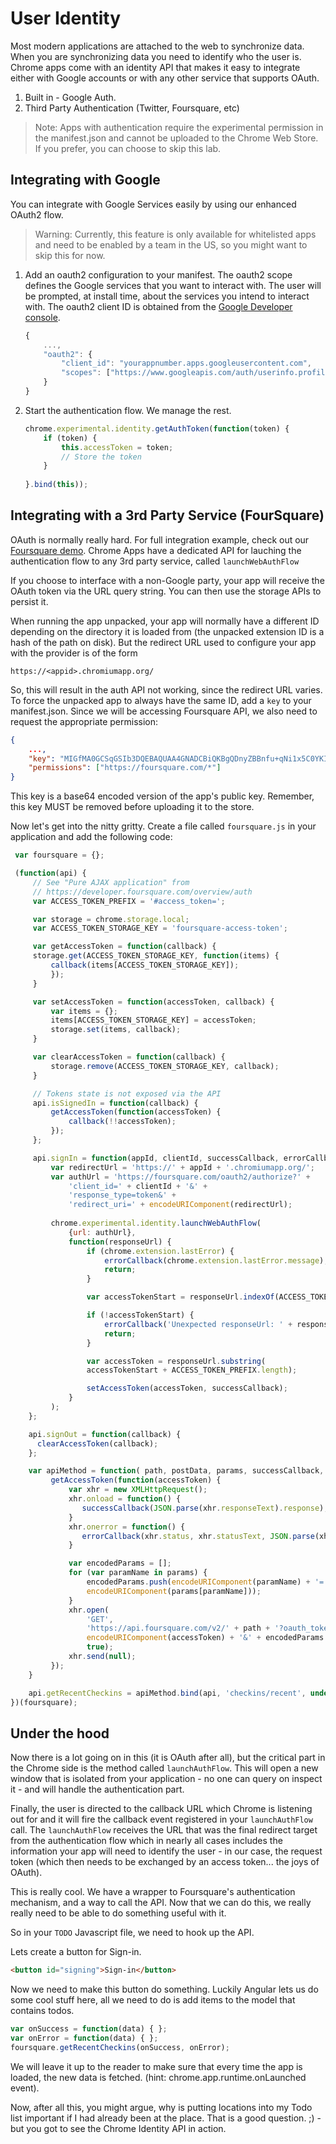 # User Identity

Most modern applications are attached to the web to synchronize data. When you are synchronizing data you need to identify who the user is. Chrome apps come with an identity API that makes it easy to integrate either with Google accounts or with any other service that supports OAuth.

1.  Built in - Google Auth.
2.  Third Party Authentication (Twitter, Foursquare, etc)

> Note: Apps with authentication require the experimental permission in the manifest.json and cannot be uploaded to the Chrome Web Store. If you prefer, you can choose to skip this lab.

## Integrating with Google

You can integrate with Google Services easily by using our enhanced OAuth2 flow.  

> Warning: Currently, this feature is only available for whitelisted apps and need to be enabled by a team in the US, so you might want to skip this for now.

1.  Add an oauth2 configuration to your manifest. The oauth2 scope defines the Google services that you want to interact with. The user will be prompted, at install time, about the services you intend to interact with. The oauth2 client ID is obtained from the [Google Developer console](http://developer.google.com/console).
    ``` js
    {
        ...,
        "oauth2": {
            "client_id": "yourappnumber.apps.googleusercontent.com",
            "scopes": ["https://www.googleapis.com/auth/userinfo.profile"]
        }
    }
    ```

2.  Start the authentication flow. We manage the rest.
    ```js
    chrome.experimental.identity.getAuthToken(function(token) { 
        if (token) {
            this.accessToken = token;
            // Store the token
        }
          
    }.bind(this)); 
    ```

## Integrating with a 3rd Party Service (FourSquare)

OAuth is normally really hard.  For full integration example, check out our [Foursquare demo](https://github.com/GoogleChrome/chrome-app-samples/tree/master/appsquare).  Chrome Apps have a dedicated API for lauching the authentication flow to any 3rd party service, called `launchWebAuthFlow`

If you choose to interface with a non-Google party, your app will receive the OAuth token via the URL query string. You can then use the storage APIs to persist it.

When running the app unpacked, your app will normally have a different ID depending on the directory it is loaded from (the unpacked extension ID is a hash of the path on disk). But the redirect URL used to configure your app with the provider is of the form
    
    https://<appid>.chromiumapp.org/


So, this will result in the auth API not working, since the redirect URL varies. To force the unpacked app to always have the same ID, add a `key` to your manifest.json. Since we will be accessing Foursquare API, we also need to request the appropriate permission:
```json
{
    ...,
    "key": "MIGfMA0GCSqGSIb3DQEBAQUAA4GNADCBiQKBgQDnyZBBnfu+qNi1x5C0YKIob4ACrA84HdMArTGobttMHIxM2Z6aLshFmoKZa/pbyQS6D5yNywr4KM/llWiY2aV2puIflUxRT8SjjPehswCvm6eWQM+r3mB755m48x+diDl8URJsX4AJ3pQHnKWEvitZcuBh0GTfsLzKU/BfHEaH7QIDAQAB",
    "permissions": ["https://foursquare.com/*"]
}
```

This key is a base64 encoded version of the app's public key. Remember, this key MUST be removed before uploading it to the store.

Now let's get into the nitty gritty. Create a file called `foursquare.js` in your application and add the following code:
```js
 var foursquare = {};

 (function(api) {
     // See "Pure AJAX application" from
     // https://developer.foursquare.com/overview/auth
     var ACCESS_TOKEN_PREFIX = '#access_token=';

     var storage = chrome.storage.local;
     var ACCESS_TOKEN_STORAGE_KEY = 'foursquare-access-token';

     var getAccessToken = function(callback) {
     storage.get(ACCESS_TOKEN_STORAGE_KEY, function(items) {
         callback(items[ACCESS_TOKEN_STORAGE_KEY]);
         });
     }

     var setAccessToken = function(accessToken, callback) {
         var items = {};
         items[ACCESS_TOKEN_STORAGE_KEY] = accessToken;
         storage.set(items, callback);
     }

     var clearAccessToken = function(callback) {
         storage.remove(ACCESS_TOKEN_STORAGE_KEY, callback);
     }

     // Tokens state is not exposed via the API
     api.isSignedIn = function(callback) {
         getAccessToken(function(accessToken) {
             callback(!!accessToken);
         });
     };  

     api.signIn = function(appId, clientId, successCallback, errorCallback) {
         var redirectUrl = 'https://' + appId + '.chromiumapp.org/';
         var authUrl = 'https://foursquare.com/oauth2/authorize?' +
             'client_id=' + clientId + '&' +
             'response_type=token&' +
             'redirect_uri=' + encodeURIComponent(redirectUrl);
     
         chrome.experimental.identity.launchWebAuthFlow(
             {url: authUrl},
             function(responseUrl) {
                 if (chrome.extension.lastError) {
                     errorCallback(chrome.extension.lastError.message);
                     return;
                 }

                 var accessTokenStart = responseUrl.indexOf(ACCESS_TOKEN_PREFIX);

                 if (!accessTokenStart) {
                     errorCallback('Unexpected responseUrl: ' + responseUrl);
                     return;
                 }

                 var accessToken = responseUrl.substring(
                 accessTokenStart + ACCESS_TOKEN_PREFIX.length);

                 setAccessToken(accessToken, successCallback);
             }
         );
    };

    api.signOut = function(callback) {
      clearAccessToken(callback);
    };

    var apiMethod = function( path, postData, params, successCallback, errorCallback) {
         getAccessToken(function(accessToken) {
             var xhr = new XMLHttpRequest();
             xhr.onload = function() {
                successCallback(JSON.parse(xhr.responseText).response);
             }
             xhr.onerror = function() {
                errorCallback(xhr.status, xhr.statusText, JSON.parse(xhr.responseText));
             }

             var encodedParams = [];
             for (var paramName in params) {
                 encodedParams.push(encodeURIComponent(paramName) + '=' +
                 encodeURIComponent(params[paramName]));
             }
             xhr.open(
                 'GET',
                 'https://api.foursquare.com/v2/' + path + '?oauth_token=' +
                 encodeURIComponent(accessToken) + '&' + encodedParams.join('&'),
                 true);
             xhr.send(null);
         });
    }

    api.getRecentCheckins = apiMethod.bind(api, 'checkins/recent', undefined);
})(foursquare);
```

## Under the hood

Now there is a lot going on in this (it is OAuth after all), but the critical part in the Chrome side is the method called `launchAuthFlow`. This will open a new window that is isolated from your application - no one can query on inspect it - and will handle the authentication part.

Finally, the user is directed to the callback URL which Chrome is listening out for and it will fire the callback event registered in your `launchAuthFlow` call. The `launchAuthFlow` receives the URL that was the final redirect target from the authentication flow which in nearly all cases includes the information your app will need to identify the user - in our case, the request token (which then needs to be exchanged by an access token... the joys of OAuth).

This is really cool.  We have a wrapper to Foursquare's authentication mechanism, and a way to call the API.  Now that we can do this, we really really need to be able to do something useful with it.

So in your `TODO` Javascript file, we need to hook up the API.

Lets create a button for Sign-in.
    
```html
<button id="signing">Sign-in</button>
```

Now we need to make this button do something.  Luckily Angular lets us do some cool stuff here, all we need to do is add items to the model that contains todos.

```js
var onSuccess = function(data) { };
var onError = function(data) { };
foursquare.getRecentCheckins(onSuccess, onError);
```

We will leave it up to the reader to make sure that every time the app is loaded, the new data is fetched. (hint: chrome.app.runtime.onLaunched event).

Now, after all this, you might argue, why is putting locations into my Todo list important if I had already been at the place.  That is a good question. ;) - but you got to see the Chrome Identity API in action.

